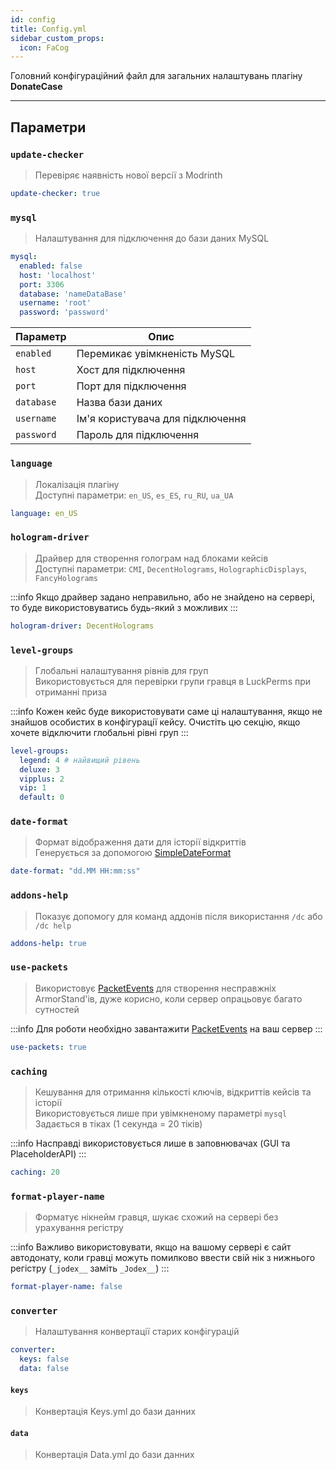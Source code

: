 ```yaml
---
id: config
title: Config.yml
sidebar_custom_props:
  icon: FaCog
---
```


Головний конфігураційний файл для загальних налаштувань плагіну **DonateCase**

---

## Параметри
### `update-checker`
> Перевіряє наявність нової версії з Modrinth
```yaml
update-checker: true
```

### `mysql`
> Налаштування для підключення до бази даних MySQL
```yaml
mysql:
  enabled: false
  host: 'localhost'
  port: 3306
  database: 'nameDataBase'
  username: 'root'
  password: 'password'
```

| Параметр   | Опис                             |
| ---------- | -------------------------------- |
| `enabled`  | Перемикає увімкненість MySQL     |
| `host`     | Хост для підключення             |
| `port`     | Порт для підключення             |
| `database` | Назва бази даних                 |
| `username` | Ім'я користувача для підключення |
| `password` | Пароль для підключення           |

### `language`
> Локалізація плагіну\
> Доступні параметри: `en_US`, `es_ES`, `ru_RU`, `ua_UA`
```yaml
language: en_US
```

### `hologram-driver`
> Драйвер для створення голограм над блоками кейсів\
> Доступні параметри: `CMI`, `DecentHolograms`, `HolographicDisplays`, `FancyHolograms`

:::info
Якщо драйвер задано неправильно, або не знайдено на сервері, то буде використовуватись будь-який з можливих
:::

```yaml
hologram-driver: DecentHolograms
```

### `level-groups`
> Глобальні налаштування рівнів для груп\
> Використовується для перевірки групи гравця в LuckPerms при отриманні приза

:::info
Кожен кейс буде використовувати саме ці налаштування, якщо не знайшов особистих в конфігурації кейсу.
Очистіть цю секцію, якщо хочете відключити глобальні рівні груп
:::

```yaml
level-groups:
  legend: 4 # найвищий рівень
  deluxe: 3
  vipplus: 2
  vip: 1
  default: 0
```

### `date-format`
> Формат відображення дати для історії відкриттів\
> Генерується за допомогою [SimpleDateFormat](https://docs.oracle.com/javase/8/docs/api/java/text/SimpleDateFormat.html)
```yaml
date-format: "dd.MM HH:mm:ss"
```

### `addons-help`
> Показує допомогу для команд аддонів після використання `/dc` або `/dc help`
```yaml
addons-help: true
```

### `use-packets`
> Використовує [PacketEvents](https://modrinth.com/plugin/packetevents) для створення несправжніх ArmorStand'ів, дуже корисно, коли сервер опрацьовує багато сутностей

:::info
Для роботи необхідно завантажити [PacketEvents](https://modrinth.com/plugin/packetevents) на ваш сервер
:::

```yaml
use-packets: true
```

### `caching`
> Кешування для отримання кількості ключів, відкриттів кейсів та історії\
> Використовується лише при увімкненому параметрі `mysql`\
> Задається в тіках (1 секунда = 20 тіків)

:::info
Насправді використовується лише в заповнювачах (GUI та PlaceholderAPI)
:::

```yaml
caching: 20
```

### `format-player-name`
> Форматує нікнейм гравця, шукає схожий на сервері без урахування регістру

:::info
Важливо використовувати, якщо на вашому сервері є сайт автодонату, коли гравці можуть помилково ввести свій нік з нижнього регістру (`_jodex__` заміть `_Jodex__`)
:::
```yaml
format-player-name: false
```

### `converter`
> Налаштування конвертації старих конфігурацій

```yaml
converter:
  keys: false
  data: false
```
#### `keys`
> Конвертація Keys.yml до бази данних

#### `data`
> Конвертація Data.yml до бази данних